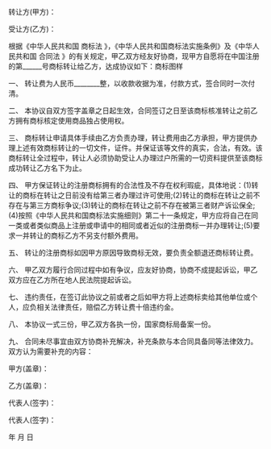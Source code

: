 
 


转让方(甲方)：


受让方(乙方)：


根据《中华人民共和国
商标法
》，《中华人民共和国商标法实施条例》及《中华人民共和国
合同法
》的有关规定，甲乙双方经友好协商，现甲方自愿将在中国注册的第______号商标转让给乙方，达成协议如下：商标图样


一、 转让费为人民币________整，以收款收据为准，付款方式，签合同时一次付清。


二、 本协议自双方签字盖章之日起生效，合同签订之日至该商标核准转让之前乙方拥有商标核定使用商品独占使用权。


三、 商标转让申请具体手续由乙方负责办理，转让费用由乙方承担，甲方提供办理上述有效商标转让的一切文件，证件。并保证该等文件的真实，合法，有效。该商标转让全过程中，转让人必须协助受让人办理过户所需的一切资料提供至该商标成功转让乙方名下为止。


四、 甲方保证转让的注册商标拥有的合法性及不存在权利瑕疵，具体地说：(1)转让的商标在转让之日前没有给第三者办理过许可使用;(2)转让的商标在转让之前不存在与第三方商标争议;(3)转让的商标在转让之前不存在被第三者财产诉讼保全;(4)按照《中华人民共和国商标法实施细则》第二十一条规定，甲方应将自己在同一类或者类似商品上注册或申请中的相同或者近似的注册商标一并办理转让;(5)要求一并转让的商标乙方不另支付额外费用。


五、 转让的注册商标如因甲方原因导致商标无效，要负责全额退还商标转让费。


六、 甲乙双方履行合同过程中如有争议，应友好协商，协商不成提起诉讼，甲乙双方应在乙方所在地人民法院提起诉讼。


七、 违约责任，在签订此协议之前或者之后如甲方将上述商标卖给其他单位或个人，应负相关法律责任，赔偿乙方转让费十倍违约金。


八、 本协议一式三份，甲乙双方各执一份，国家商标局备案一份。


九、 合同未尽事宜由双方协商补充解决，补充条款与本合同具备同等法律效力。双方认为需要补充的内容：


甲方(盖章)：


乙方(盖章)：


代表人(签字)：


代表人(签字)：


年 月 日
 


 

 
 
 
 
 
  


  
 

  


  


  
 
 
 
 

